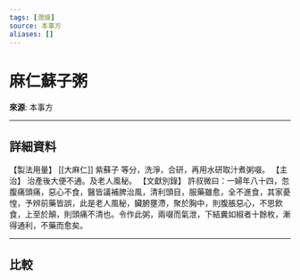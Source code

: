 ```yaml
---
tags: [潤燥]
source: 本事方
aliases: []
---
```


# 麻仁蘇子粥

**來源**: 本事方  

---

## 詳細資料
【製法用量】 [[大麻仁]] 紫蘇子
等分，洗淨，合研，再用水研取汁煮粥啜。
【主治】
治產後大便不通。及老人風秘。
【文獻別錄】
許叔微曰：一婦年八十四，忽腹痛頭痛，惡心不食，醫皆議補脾治風，清利頭目，服藥雖愈，全不進食，其家憂惶，予辨前藥皆誤，此是老人風秘，臟腑壅滯，聚於胸中，則腹脹惡心，不思飲食，上至於顛，則頭痛不清也。令作此粥，兩啜而氣泄，下結糞如椒者十餘枚，漸得通利，不藥而愈矣。

---

## 比較

